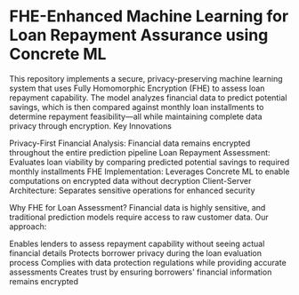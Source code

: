 
# FHE-Enhanced Machine Learning for Loan Repayment Assurance using  Concrete ML

This repository implements a secure, privacy-preserving machine learning system that uses Fully Homomorphic Encryption (FHE) to assess loan repayment capability. The model analyzes financial data to predict potential savings, which is then compared against monthly loan installments to determine repayment feasibility—all while maintaining complete data privacy through encryption.
Key Innovations

Privacy-First Financial Analysis: Financial data remains encrypted throughout the entire prediction pipeline
Loan Repayment Assessment: Evaluates loan viability by comparing predicted potential savings to required monthly installments
FHE Implementation: Leverages Concrete ML to enable computations on encrypted data without decryption
Client-Server Architecture: Separates sensitive operations for enhanced security

Why FHE for Loan Assessment?
Financial data is highly sensitive, and traditional prediction models require access to raw customer data. Our approach:

Enables lenders to assess repayment capability without seeing actual financial details
Protects borrower privacy during the loan evaluation process
Complies with data protection regulations while providing accurate assessments
Creates trust by ensuring borrowers' financial information remains encrypted

